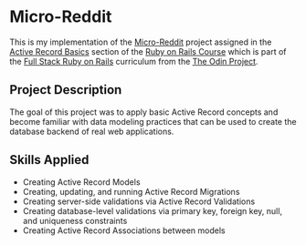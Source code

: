 # Micro-Reddit

This is my implementation of the [Micro-Reddit](https://www.theodinproject.com/lessons/ruby-on-rails-micro-reddit) project assigned in the [Active Record Basics](https://www.theodinproject.com/paths/full-stack-ruby-on-rails/courses/ruby-on-rails#active-record-basics) section of the [Ruby on Rails Course](https://www.theodinproject.com/paths/full-stack-ruby-on-rails/courses/ruby-on-rails) which is part of the [Full Stack Ruby on Rails](https://www.theodinproject.com/paths/full-stack-ruby-on-rails) curriculum from the [The Odin Project](https://www.theodinproject.com).

## Project Description

The goal of this project was to apply basic Active Record concepts and become familiar with data modeling practices that can be used to create the database backend of real web applications.

## Skills Applied

* Creating Active Record Models
* Creating, updating, and running Active Record Migrations
* Creating server-side validations via Active Record Validations
* Creating database-level validations via primary key, foreign key, null, and uniqueness constraints
* Creating Active Record Associations between models